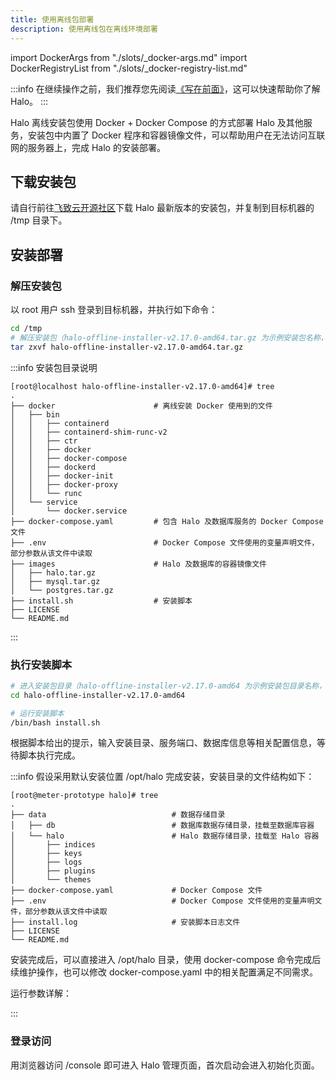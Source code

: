 ```yaml
---
title: 使用离线包部署
description: 使用离线包在离线环境部署
---
```


import DockerArgs from "./slots/_docker-args.md"
import DockerRegistryList from "./slots/_docker-registry-list.md"

:::info
在继续操作之前，我们推荐您先阅读[《写在前面》](../prepare.md)，这可以快速帮助你了解 Halo。
:::

Halo 离线安装包使用 Docker + Docker Compose 的方式部署 Halo 及其他服务，安装包中内置了 Docker 程序和容器镜像文件，可以帮助用户在无法访问互联网的服务器上，完成 Halo 的安装部署。

## 下载安装包

请自行前往[飞致云开源社区](https://community.fit2cloud.com/#/products/halo/downloads)下载 Halo 最新版本的安装包，并复制到目标机器的 /tmp 目录下。

## 安装部署

### 解压安装包

以 root 用户 ssh 登录到目标机器，并执行如下命令：

```bash
cd /tmp
# 解压安装包（halo-offline-installer-v2.17.0-amd64.tar.gz 为示例安装包名称，操作时可根据实际安装包名称替换）
tar zxvf halo-offline-installer-v2.17.0-amd64.tar.gz
```

:::info
安装包目录说明

```text
[root@localhost halo-offline-installer-v2.17.0-amd64]# tree
.
├── docker                      # 离线安装 Docker 使用到的文件
│   ├── bin
│   │   ├── containerd
│   │   ├── containerd-shim-runc-v2
│   │   ├── ctr
│   │   ├── docker
│   │   ├── docker-compose
│   │   ├── dockerd
│   │   ├── docker-init
│   │   ├── docker-proxy
│   │   └── runc
│   └── service
│       └── docker.service
├── docker-compose.yaml         # 包含 Halo 及数据库服务的 Docker Compose 文件
├── .env                        # Docker Compose 文件使用的变量声明文件，部分参数从该文件中读取
├── images                      # Halo 及数据库的容器镜像文件
│   ├── halo.tar.gz
│   ├── mysql.tar.gz
│   └── postgres.tar.gz
├── install.sh                  # 安装脚本
├── LICENSE
└── README.md
```

:::

### 执行安装脚本

```bash
# 进入安装包目录（halo-offline-installer-v2.17.0-amd64 为示例安装包目录名称，操作时可根据实际安装包名称替换）
cd halo-offline-installer-v2.17.0-amd64

# 运行安装脚本
/bin/bash install.sh
```

根据脚本给出的提示，输入安装目录、服务端口、数据库信息等相关配置信息，等待脚本执行完成。

:::info
假设采用默认安装位置 /opt/halo 完成安装，安装目录的文件结构如下：

```text
[root@meter-prototype halo]# tree
.
├── data                            # 数据存储目录
│   ├── db                          # 数据库数据存储目录，挂载至数据库容器
│   └── halo                        # Halo 数据存储目录，挂载至 Halo 容器
│       ├── indices
│       ├── keys
│       ├── logs
│       ├── plugins
│       └── themes
├── docker-compose.yaml             # Docker Compose 文件
├── .env                            # Docker Compose 文件使用的变量声明文件，部分参数从该文件中读取
├── install.log                     # 安装脚本日志文件
├── LICENSE
└── README.md
```

安装完成后，可以直接进入 /opt/halo 目录，使用 docker-compose 命令完成后续维护操作，也可以修改 docker-compose.yaml 中的相关配置满足不同需求。

运行参数详解：

<DockerArgs />

:::

### 登录访问

用浏览器访问 /console 即可进入 Halo 管理页面，首次启动会进入初始化页面。
